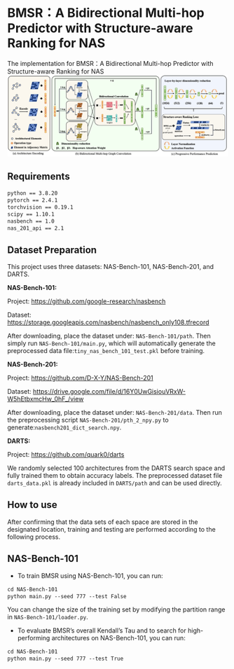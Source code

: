# BMSR：A Bidirectional Multi-hop Predictor with Structure-aware Ranking for NAS
The implementation for BMSR：A Bidirectional Multi-hop Predictor with Structure-aware Ranking for NAS
![The overview of BMSR](./images/BMSR.png)
## Requirements
```
python == 3.8.20 
pytorch == 2.4.1
torchvision == 0.19.1
scipy == 1.10.1
nasbench == 1.0
nas_201_api == 2.1
```
## Dataset Preparation

This project uses three datasets: NAS-Bench-101, NAS-Bench-201, and DARTS.

**NAS-Bench-101:**

Project: https://github.com/google-research/nasbench

Dataset: https://storage.googleapis.com/nasbench/nasbench_only108.tfrecord

After downloading, place the dataset under: `NAS-Bench-101/path`.
Then simply run `NAS-Bench-101/main.py`, which will automatically generate the preprocessed data file:`tiny_nas_bench_101_test.pkl` before training.

**NAS-Bench-201:**

Project: https://github.com/D-X-Y/NAS-Bench-201

Dataset: https://drive.google.com/file/d/16Y0UwGisiouVRxW-W5hEtbxmcHw_0hF_/view

After downloading, place the dataset under: `NAS-Bench-201/data`.
Then run the preprocessing script `NAS-Bench-201/pth_2_npy.py` to generate:`nasbench201_dict_search.npy`.

**DARTS:**

Project: https://github.com/quark0/darts

We randomly selected 100 architectures from the DARTS search space and fully trained them to obtain accuracy labels.
The preprocessed dataset file `darts_data.pkl` is already included in `DARTS/path` and can be used directly.

## How to use

After confirming that the data sets of each space are stored in the designated location, training and testing are performed according to the following process.

## NAS-Bench-101

- To train BMSR using NAS-Bench-101, you can run:
```
cd NAS-Bench-101
python main.py --seed 777 --test False
```
You can change the size of the training set by modifying the partition range in `NAS-Bench-101/loader.py`.

- To evaluate BMSR’s overall Kendall’s Tau and to search for high-performing architectures on NAS-Bench-101, you can run:
```
cd NAS-Bench-101
python main.py --seed 777 --test True
```
